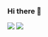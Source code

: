 ### Hi there 👋

<!--
**umang39/umang39** is a ✨ _special_ ✨ repository because its `README.md` (this file) appears on your GitHub profile.

Here are some ideas to get you started:

- 🔭 I’m currently working on ...
- 🌱 I’m currently learning ...
- 👯 I’m looking to collaborate on ...
- 🤔 I’m looking for help with ...
- 💬 Ask me about ...
- 📫 How to reach me: ...
- 😄 Pronouns: ...
- ⚡ Fun fact: ...
-->

<img  src="https://github-readme-stats.vercel.app/api?username=umang39&show_icons=true&theme=material-palenight" />

<img src="https://github-readme-stats.vercel.app/api/top-langs?username=umang39&theme=material-palenight&hide_langs_below=1" />
